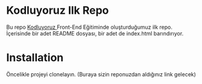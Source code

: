 # **Kodluyoruz Ilk Repo**
Bu repo <a href="https://www.kodluyoruz.org/"> Kodluyoruz </a> Front-End Eğitiminde oluşturduğumuz ilk repo. İçerisinde bir adet README dosyası, bir adet de index.html barındırıyor.
#
#
#
#
#
# Installation
Öncelikle projeyi clonelayın. (Buraya sizin reponuzdan aldığınız link gelecek)




